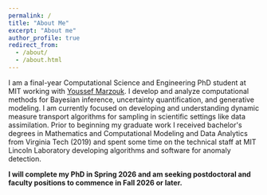 ```yaml
---
permalink: /
title: "About Me"
excerpt: "About me"
author_profile: true
redirect_from: 
  - /about/
  - /about.html
---
```


I am a final-year Computational Science and Engineering PhD student at MIT working with [Youssef Marzouk](https://uqgroup.mit.edu/). I develop and analyze computational methods for Bayesian inference, uncertainty quantification, and generative modeling. I am currently focused on developing and understanding dynamic measure transport algorithms for sampling in scientific settings like data assimilation. 
Prior to beginning my graduate work I received bachelor's degrees in Mathematics and Computational Modeling and Data Analytics from Virginia Tech (2019) and spent some time on the technical staff at MIT Lincoln Laboratory developing algorithms and software for anomaly detection. 

**I will complete my PhD in Spring 2026 and am seeking postdoctoral and faculty positions to commence in Fall 2026 or later.**

<!-- Research Interests
======
Stuff about research goes here 

Outside Activities
======
Stuff about hobbies goes here  -->

